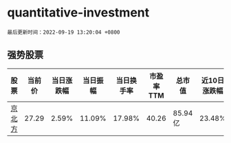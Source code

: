 # quantitative-investment

`最后更新时间：2022-09-19 13:20:04 +0800`

## 强势股票

|股票|当前价|当日涨跌幅|当日振幅|当日换手率|市盈率TTM|总市值|近10日涨跌幅|
|----|----|----|----|----|----|----|----|
|[京北方](https://xueqiu.com/S/SZ002987)|27.29|2.59%|11.09%|17.98%|40.26|85.94亿|23.48%|
